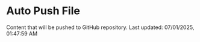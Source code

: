 # Auto Push File

Content that will be pushed to GitHub repository.
Last updated: 07/01/2025, 01:47:59 AM